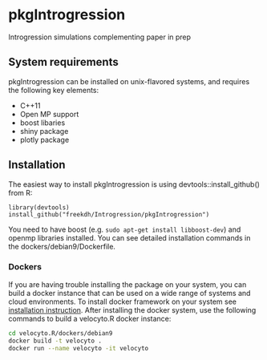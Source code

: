 # pkgIntrogression
Introgression simulations complementing paper in prep

## System requirements
pkgIntrogression can be installed on unix-flavored systems, and requires the following key elements:

* C++11
* Open MP support
* boost libaries
* shiny package
* plotly package

## Installation
The easiest way to install pkgIntrogression is using devtools::install_github() from R:
```
library(devtools)
install_github("freekdh/Introgression/pkgIntrogression")
```
You need to have boost (e.g. `sudo apt-get install libboost-dev`) and openmp libraries installed. You can see detailed installation commands in the dockers/debian9/Dockerfile. 

### Dockers
If you are having trouble installing the package on your system, you can build a docker instance that can be used on a wide range of systems and cloud environments. To install docker framework on your system see [installation instruction](https://github.com/wsargent/docker-cheat-sheet#installation). After installing the docker system, use the following commands to build a velocyto.R docker instance:
```bash
cd velocyto.R/dockers/debian9
docker build -t velocyto .
docker run --name velocyto -it velocyto
```
